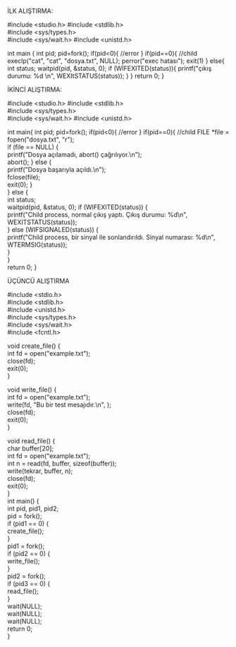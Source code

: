 

İLK ALIŞTIRMA:

#include <studio.h>
#include <stdlib.h>  
#include <sys/types.h>  
#include <sys/wait.h> 
#include <unistd.h>

int main {
int pid;
pid=fork();
if(pid<0){
             //error
}
   if(pid==0){
             //child
      execlp("cat", "cat", "dosya.txt", NULL);
      perror("exec hatası");
      exit(1)
      }
     else{
        int status;
        waitpid(pid, &status, 0);
        if (WİFEXITED(status)){
          printf("çıkış durumu: %d \n", WEXItSTATUS(status));
          }
          }
return 0;
}

 İKİNCİ ALIŞTIRMA:

 
#include <studio.h>
#include <stdlib.h>  
#include <sys/types.h>  
#include <sys/wait.h> 
#include <unistd.h>

int main{
     int pid;
     pid=fork();
     if(pid<0){
             //error
             }
    if(pid==0){
             //child
      FILE *file = fopen("dosya.txt", "r");  
        if (file == NULL) {  
            printf("Dosya açılamadı, abort() çağrılıyor.\n");  
            abort(); 
            } else {  
            printf("Dosya başarıyla açıldı.\n");  
            fclose(file);  
            exit(0); 
            }  
            } 
            else {  
        int status;  
        waitpid(pid, &status, 0);
        if (WIFEXITED(status)) {  
            printf("Child process, normal çıkış yaptı. Çıkış durumu: %d\n", WEXITSTATUS(status));  
            } 
        else (WIFSIGNALED(status)) {  
            printf("Child process, bir sinyal ile sonlandırıldı. Sinyal numarası: %d\n", WTERMSIG(status));  
            }  
            }  
return 0;
}


  ÜÇÜNCÜ ALIŞTIRMA

#include <stdio.h>  
#include <stdlib.h>  
#include <unistd.h>  
#include <sys/types.h>  
#include <sys/wait.h>  
#include <fcntl.h>  

void create_file() {  
     int fd = open("example.txt");  
    close(fd);  
    exit(0);  
    }  

void write_file() {  
     int fd = open("example.txt");  
    write(fd, "Bu bir test mesajıdır.\n", );  
    close(fd);  
    exit(0);  
    }  

  void read_file() {  
     char buffer[20];  
     int fd = open("example.txt");  
     int n = read(fd, buffer, sizeof(buffer));  
    write(tekrar, buffer, n);  
    close(fd);  
    exit(0);  
    }  
int main() {  
    int pid, pid1, pid2;  
    pid = fork();  
    if (pid1 == 0) {  
        create_file();  
        }  
    pid1 = fork();  
    if (pid2 == 0) {  
        write_file();  
        }  
    pid2 = fork();  
    if (pid3 == 0) {  
        read_file();  
        }  
    wait(NULL);  
    wait(NULL);  
    wait(NULL);  
    return 0;  
}


